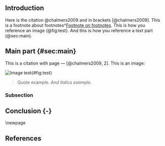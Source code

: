 ## Introduction
Here is the citation @chalmers2009 and in brackets [@chalmers2009]. This is a footnote about footnotes^[Footnote on footnotes]. This is how you reference an image (@fig:test}. 
And this is how you reference a text part (@sec:main).

## Main part {#sec:main}
This is a citation with page — [@chalmers2009, 2]. This is an image:

![Image test](img.jpeg){#fig:test}

> Quote example. *And italics example.*

### Subsection

## Conclusion {-}
\newpage

## References

[Footnote on footnotes]: Hello!
